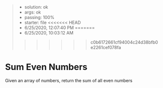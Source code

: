 <!-- BEGIN REPORT -->
> - solution: ok 
> - args: ok 
> - passing: 100% 
> - starter: file 
<<<<<<< HEAD
> - 6/25/2020, 12:07:40 PM
=======
> - 6/25/2020, 10:03:12 AM
>>>>>>> c0b6172661cf94004c24d38bfb0e2261cef078fa
<!-- END REPORT -->

# Sum Even Numbers

Given an array of numbers, return the sum of all even numbers
